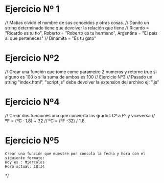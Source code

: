 # Ejercicio Nº 1
// Matias olvidó el nombre de sus conocidos y otras cosas.
// Dando un string determinado tiene que devolver la relación que tiene
// Ricardo = "Ricardo es tu tio", Roberto = "Roberto es tu hermano", Argentina = "El país al que perteneces"
// Dinamita = "Es tu gato"


# Ejercicio Nº2
// Crear una función que tome como parametro 2 numeros y retorne true si alguno es 100 o si la suma de ambos es 100
// Ejercicio Nº3
// Pasado un string "index.html", "script.js" debe devolver la extension del archivo ej: ".js"
# Ejercicio Nº4
// Crear dos funciones una que convierta los grados Cº a Fº y viceversa
// ºF = (ºC · 1.8) + 32
// ºC = (ºF -32) / 1.8
#  Ejercicio Nº5
    Crear una función que muestre por consola la fecha y hora con el siguiente formato:
    Hoy es : Miercoles
    Hora actual: 10:34
*/